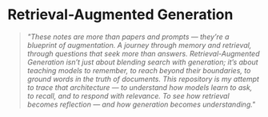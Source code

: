 # Retrieval-Augmented Generation
> *"These notes are more than papers and prompts — they’re a blueprint of augmentation. A journey through memory and retrieval, through questions that seek more than answers. Retrieval-Augmented Generation isn’t just about blending search with generation; it’s about teaching models to remember, to reach beyond their boundaries, to ground words in the truth of documents. This repository is my attempt to trace that architecture — to understand how models learn to ask, to recall, and to respond with relevance. To see how retrieval becomes reflection — and how generation becomes understanding."*  
